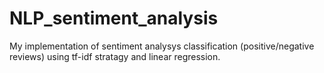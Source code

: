 # NLP_sentiment_analysis
My implementation of sentiment analysys classification (positive/negative reviews) using tf-idf stratagy and linear regression.
